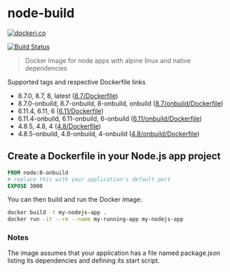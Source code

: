 # node-build

[![dockeri.co](http://dockeri.co/image/lgatica/node-build)](https://hub.docker.com/r/lgatica/node-build/)

[![Build Status](https://travis-ci.org/lgaticaq/node-build.svg?branch=master)](https://travis-ci.org/lgaticaq/node-build)

> Docker Image for node apps with alpine linux and native dependencies

Supported tags and respective Dockerfile links

- 8.7.0, 8.7, 8, latest ([8.7/Dockerfile](https://github.com/lgaticaq/node-build/blob/master/8.7.0/Dockerfile))
- 8.7.0-onbuild, 8.7-onbuild, 8-onbuild, onbuild ([8.7/onbuild/Dockerfile](https://github.com/lgaticaq/node-build/blob/master/8.7.0/onbuild/Dockerfile))
- 6.11.4, 6.11, 6 ([6.11/Dockerfile](https://github.com/lgaticaq/node-build/blob/master/6.11.4/Dockerfile))
- 6.11.4-onbuild, 6.11-onbuild, 6-onbuild ([6.11/onbuild/Dockerfile](https://github.com/lgaticaq/node-build/blob/master/6.11.4/onbuild/Dockerfile))
- 4.8.5, 4.8, 4 ([4.8/Dockerfile](https://github.com/lgaticaq/node-build/blob/master/4.8.5/Dockerfile))
- 4.8.5-onbuild, 4.8-onbuild, 4-onbuild ([4.8/onbuild/Dockerfile](https://github.com/lgaticaq/node-build/blob/master/4.8.5/onbuild/Dockerfile))

## Create a Dockerfile in your Node.js app project
```dockerfile
FROM node:8-onbuild
# replace this with your application's default port
EXPOSE 3000
```

You can then build and run the Docker image:

```bash
docker build -t my-nodejs-app .
docker run -it --rm --name my-running-app my-nodejs-app
```

### Notes
The image assumes that your application has a file named package.json listing its dependencies and defining its start script.
